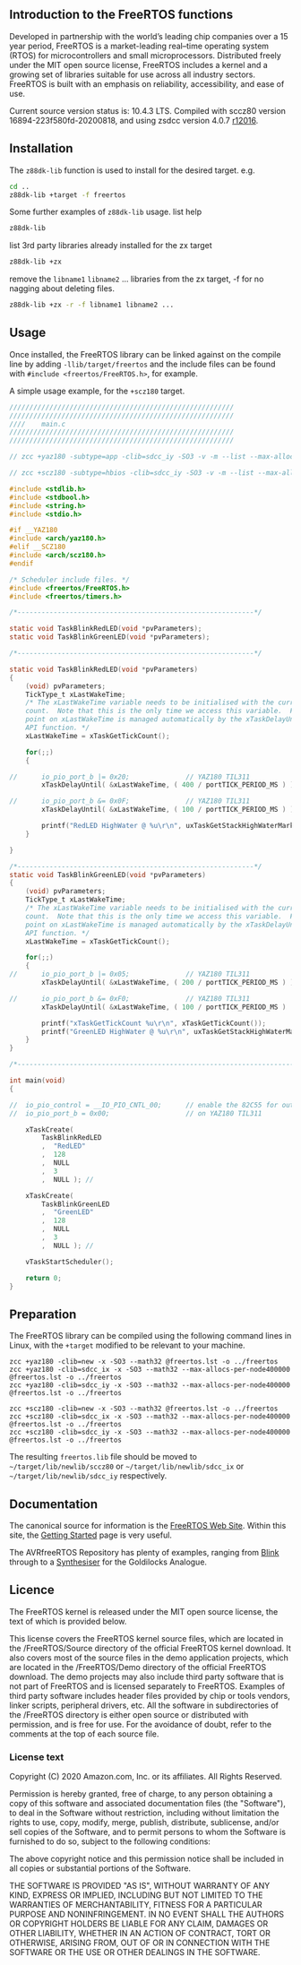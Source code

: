 ## Introduction to the FreeRTOS functions

Developed in partnership with the world’s leading chip companies over a 15 year period, FreeRTOS is a market-leading real–time operating system (RTOS) for microcontrollers and small microprocessors. Distributed freely under the MIT open source license, FreeRTOS includes a kernel and a growing set of libraries suitable for use across all industry sectors. FreeRTOS is built with an emphasis on reliability, accessibility, and ease of use.

Current source version status is: 10.4.3 LTS.
Compiled with sccz80 version 16894-223f580fd-20200818, and using zsdcc version 4.0.7 [r12016](https://sourceforge.net/p/sdcc/code/12016/log/?path=/trunk/sdcc).

## Installation

The `z88dk-lib` function is used to install for the desired target. e.g.

```bash
cd ..
z88dk-lib +target -f freertos
```

Some further examples of `z88dk-lib` usage.
list help
```bash
z88dk-lib
```
list 3rd party libraries already installed for the zx target
```bash
z88dk-lib +zx
```
remove the `libname1` `libname2` ... libraries from the zx target, -f for no nagging about deleting files.
```bash
z88dk-lib +zx -r -f libname1 libname2 ...
```

## Usage

Once installed, the FreeRTOS library can be linked against on the compile line by adding `-llib/target/freertos` and the include files can be found with `#include <freertos/FreeRTOS.h>`, for example.

A simple usage example, for the `+scz180` target.

``` c
////////////////////////////////////////////////////////
////////////////////////////////////////////////////////
////    main.c
////////////////////////////////////////////////////////
////////////////////////////////////////////////////////

// zcc +yaz180 -subtype=app -clib=sdcc_iy -SO3 -v -m --list --max-allocs-per-node100000 -llib/yaz180/freertos main.c -o blink -create-app

// zcc +scz180 -subtype=hbios -clib=sdcc_iy -SO3 -v -m --list --max-allocs-per-node100000 -llib/scz180/freertos main.c -o blink -create-app

#include <stdlib.h>
#include <stdbool.h>
#include <string.h>
#include <stdio.h>

#if __YAZ180
#include <arch/yaz180.h>
#elif __SCZ180
#include <arch/scz180.h>
#endif

/* Scheduler include files. */
#include <freertos/FreeRTOS.h>
#include <freertos/timers.h>

/*-----------------------------------------------------------*/

static void TaskBlinkRedLED(void *pvParameters);
static void TaskBlinkGreenLED(void *pvParameters);

/*-----------------------------------------------------------*/

static void TaskBlinkRedLED(void *pvParameters)
{
    (void) pvParameters;
    TickType_t xLastWakeTime;
    /* The xLastWakeTime variable needs to be initialised with the current tick
    count.  Note that this is the only time we access this variable.  From this
    point on xLastWakeTime is managed automatically by the xTaskDelayUntil()
    API function. */
    xLastWakeTime = xTaskGetTickCount();

    for(;;)
    {

//      io_pio_port_b |= 0x20;              // YAZ180 TIL311
        xTaskDelayUntil( &xLastWakeTime, ( 400 / portTICK_PERIOD_MS ) );

//      io_pio_port_b &= 0x0F;              // YAZ180 TIL311
        xTaskDelayUntil( &xLastWakeTime, ( 100 / portTICK_PERIOD_MS ) );

        printf("RedLED HighWater @ %u\r\n", uxTaskGetStackHighWaterMark(NULL));
    }

}

/*-----------------------------------------------------------*/
static void TaskBlinkGreenLED(void *pvParameters)
{
    (void) pvParameters;
    TickType_t xLastWakeTime;
    /* The xLastWakeTime variable needs to be initialised with the current tick
    count.  Note that this is the only time we access this variable.  From this
    point on xLastWakeTime is managed automatically by the xTaskDelayUntil()
    API function. */
    xLastWakeTime = xTaskGetTickCount();

    for(;;)
    {
//      io_pio_port_b |= 0x05;              // YAZ180 TIL311
        xTaskDelayUntil( &xLastWakeTime, ( 200 / portTICK_PERIOD_MS ) );

//      io_pio_port_b &= 0xF0;              // YAZ180 TIL311
        xTaskDelayUntil( &xLastWakeTime, ( 100 / portTICK_PERIOD_MS )  );

        printf("xTaskGetTickCount %u\r\n", xTaskGetTickCount());
        printf("GreenLED HighWater @ %u\r\n", uxTaskGetStackHighWaterMark(NULL));
    }
}

/*---------------------------------------------------------------------------*/

int main(void)
{

//  io_pio_control = __IO_PIO_CNTL_00;      // enable the 82C55 for output on Port B.
//  io_pio_port_b = 0x00;                   // on YAZ180 TIL311

    xTaskCreate(
        TaskBlinkRedLED
        ,  "RedLED"
        ,  128
        ,  NULL
        ,  3
        ,  NULL ); //

    xTaskCreate(
        TaskBlinkGreenLED
        ,  "GreenLED"
        ,  128
        ,  NULL
        ,  3
        ,  NULL ); //

    vTaskStartScheduler();

    return 0;
}
```

## Preparation

The FreeRTOS library can be compiled using the following command lines in Linux, with the `+target` modified to be relevant to your machine.

```
zcc +yaz180 -clib=new -x -SO3 --math32 @freertos.lst -o ../freertos
zcc +yaz180 -clib=sdcc_ix -x -SO3 --math32 --max-allocs-per-node400000 @freertos.lst -o ../freertos
zcc +yaz180 -clib=sdcc_iy -x -SO3 --math32 --max-allocs-per-node400000 @freertos.lst -o ../freertos
```

```
zcc +scz180 -clib=new -x -SO3 --math32 @freertos.lst -o ../freertos
zcc +scz180 -clib=sdcc_ix -x -SO3 --math32 --max-allocs-per-node400000 @freertos.lst -o ../freertos
zcc +scz180 -clib=sdcc_iy -x -SO3 --math32 --max-allocs-per-node400000 @freertos.lst -o ../freertos
```

The resulting `freertos.lib` file should be moved to `~/target/lib/newlib/sccz80` or `~/target/lib/newlib/sdcc_ix` or `~/target/lib/newlib/sdcc_iy` respectively.

## Documentation

The canonical source for information is the [FreeRTOS Web Site](https://www.freertos.org/).
Within this site, the [Getting Started](https://www.freertos.org/FreeRTOS-quick-start-guide.html) page is very useful.

The AVRfreeRTOS Repository has plenty of examples, ranging from [Blink](https://github.com/feilipu/avrfreertos/blob/master/MegaBlink/main.c) through to a [Synthesiser](https://github.com/feilipu/avrfreertos/tree/master/GA_Synth) for the Goldilocks Analogue.

## Licence

The FreeRTOS kernel is released under the MIT open source license, the text of which is provided below.

This license covers the FreeRTOS kernel source files, which are located in the /FreeRTOS/Source directory of the official FreeRTOS kernel download.  It also covers most of the source files in the demo application projects, which are located in the /FreeRTOS/Demo directory of the official FreeRTOS download.  The demo projects may also include third party software that is not part of FreeRTOS and is licensed separately to FreeRTOS.  Examples of third party software includes header files provided by chip or tools vendors, linker scripts, peripheral drivers, etc.  All the software in subdirectories of the /FreeRTOS directory is either open source or distributed with permission, and is free for use.  For the avoidance of doubt, refer to the comments at the top of each source file.

### License text

Copyright (C) 2020 Amazon.com, Inc. or its affiliates.  All Rights Reserved.

Permission is hereby granted, free of charge, to any person obtaining a copy of this software and associated documentation files (the "Software"), to deal in the Software without restriction, including without limitation the rights to use, copy, modify, merge, publish, distribute, sublicense, and/or sell copies of the Software, and to permit persons to whom the Software is furnished to do so, subject to the following conditions:

The above copyright notice and this permission notice shall be included in all copies or substantial portions of the Software.

THE SOFTWARE IS PROVIDED "AS IS", WITHOUT WARRANTY OF ANY KIND, EXPRESS OR IMPLIED, INCLUDING BUT NOT LIMITED TO THE WARRANTIES OF MERCHANTABILITY, FITNESS FOR A PARTICULAR PURPOSE AND NONINFRINGEMENT. IN NO EVENT SHALL THE AUTHORS OR COPYRIGHT HOLDERS BE LIABLE FOR ANY CLAIM, DAMAGES OR OTHER LIABILITY, WHETHER IN AN ACTION OF CONTRACT, TORT OR OTHERWISE, ARISING FROM, OUT OF OR IN CONNECTION WITH THE SOFTWARE OR THE USE OR OTHER DEALINGS IN THE SOFTWARE.
